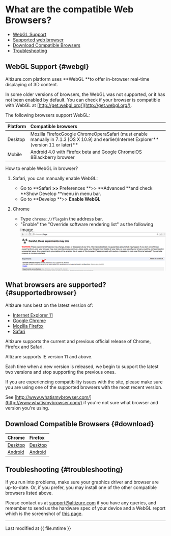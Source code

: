 # What are the compatible Web Browsers?

* [WebGL Support](#webgl)
* [Supported web browser](#supportedbrowser)
* [Download Compatible Browsers](#download)
* [Troubleshooting](#troubleshooting)

## WebGL Support {#webgl}

Altizure.com platform uses **WebGL **to offer in-browser real-time displaying of 3D content.

In some older versions of browsers, the WebGL was not supported, or it has not been enabled by default. You can check if your browser is compatible with WebGL at [http://get.webgl.org/](http://get.webgl.org/).

The following browsers support WebGL:

| Platform | Compatible browsers |
| :--- | :--- |
| Desktop | Mozilla FirefoxGoogle ChromeOperaSafari \(must enable manually in 7.1.3 \[OS X 10.9\] and earlier\)Internet Explorer**\(version 11 or later\)** |
| Mobile | Android 4.0 with Firefox beta and Google ChromeiOS 8Blackberry browser |

How to enable WebGL in browser?

1. Safari, you can manually enable WebGL:

   * Go to **Safari **&gt;&gt;** Preferences **&gt;&gt; **Advanced **and check **Show Develop **menu in menu bar.
   * Go to **Develop **&gt;&gt; **Enable WebGL**

2. Chrome

   * Type `chrome://flags`in the address bar.
   * "Enable" the "Override software rendering list" as the following image.
   ![](../assets/webbrowser-chrome-flags.png)

## What browsers are supported? {#supportedbrowser}

Altizure runs best on the latest version of:

* [Internet Explorer 11](http://windows.microsoft.com/en-us/internet-explorer/download-ie)
* [Google Chrome](http://www.google.com/chrome/)
* [Mozilla Firefox](https://www.mozilla.org/)
* [Safari](http://www.apple.com/safari/)

Altizure supports the current and previous official release of Chrome, Firefox and Safari.

Altizure supports IE version 11 and above.

Each time when a new version is released, we begin to support the latest two versions and stop supporting the previous ones.

If you are experiencing compatibility issues with the site, please make sure you are using one of the supported browsers with the most recent version.

See [http://www.whatismybrowser.com/](http://www.whatismybrowser.com/) if you're not sure what browser and version you're using.

## Download Compatible Browsers {#download}

| Chrome | Firefox |
| :--- | :--- |
| [Desktop](https://www.google.com/chrome/browser/desktop/) | [Desktop](https://www.mozilla.org/firefox/new/) |
| [Android](https://play.google.com/store/apps/details?id=com.android.chrome) | [Android](https://play.google.com/store/apps/details?id=org.mozilla.firefox) |

## Troubleshooting {#troubleshooting}

If you run into problems, make sure your graphics driver and browser are up-to-date. Or, if you prefer, you may install one of the other compatible browsers listed above.

Please contact us at [support@altizure.com](mailto:support@altizure.com) if you have any queries, and remember to send us the hardware spec of your device and a WebGL report which is the screenshot of [this page](http://webglreport.com/).

---

Last modified at {{ file.mtime }}


